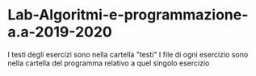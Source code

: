 # Lab-Algoritmi-e-programmazione-a.a-2019-2020

I testi degli esercizi sono nella cartella "testi"
I file di ogni esercizio sono nella cartella del programma relativo a quel singolo esercizio
